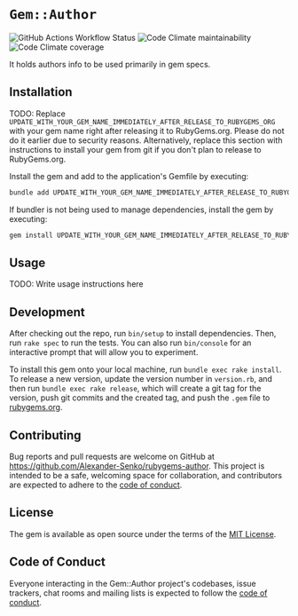 # `Gem::Author`

![GitHub Actions Workflow Status](
	https://img.shields.io/github/actions/workflow/status/Alexander-Senko/rubygems-author/ci.yml
)
![Code Climate maintainability](
	https://img.shields.io/codeclimate/maintainability-percentage/Alexander-Senko/rubygems-author
)
![Code Climate coverage](
	https://img.shields.io/codeclimate/coverage/Alexander-Senko/rubygems-author
)

It holds authors info to be used primarily in gem specs.

## Installation

TODO: Replace `UPDATE_WITH_YOUR_GEM_NAME_IMMEDIATELY_AFTER_RELEASE_TO_RUBYGEMS_ORG` with your gem name right after releasing it to RubyGems.org. Please do not do it earlier due to security reasons. Alternatively, replace this section with instructions to install your gem from git if you don't plan to release to RubyGems.org.

Install the gem and add to the application's Gemfile by executing:

```bash
bundle add UPDATE_WITH_YOUR_GEM_NAME_IMMEDIATELY_AFTER_RELEASE_TO_RUBYGEMS_ORG
```

If bundler is not being used to manage dependencies, install the gem by executing:

```bash
gem install UPDATE_WITH_YOUR_GEM_NAME_IMMEDIATELY_AFTER_RELEASE_TO_RUBYGEMS_ORG
```

## Usage

TODO: Write usage instructions here

## Development

After checking out the repo, run `bin/setup` to install dependencies. Then, run `rake spec` to run the tests. You can also run `bin/console` for an interactive prompt that will allow you to experiment.

To install this gem onto your local machine, run `bundle exec rake install`. To release a new version, update the version number in `version.rb`, and then run `bundle exec rake release`, which will create a git tag for the version, push git commits and the created tag, and push the `.gem` file to [rubygems.org](https://rubygems.org).

## Contributing

Bug reports and pull requests are welcome on GitHub at https://github.com/Alexander-Senko/rubygems-author. This project is intended to be a safe, welcoming space for collaboration, and contributors are expected to adhere to the [code of conduct](https://github.com/Alexander-Senko/rubygems-author/blob/main/CODE_OF_CONDUCT.md).

## License

The gem is available as open source under the terms of the [MIT License](https://opensource.org/licenses/MIT).

## Code of Conduct

Everyone interacting in the Gem::Author project's codebases, issue trackers, chat rooms and mailing lists is expected to follow the [code of conduct](https://github.com/Alexander-Senko/rubygems-author/blob/main/CODE_OF_CONDUCT.md).
